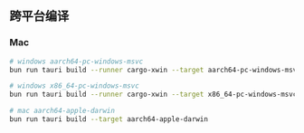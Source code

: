 ## 跨平台编译

### Mac

```sh
# windows aarch64-pc-windows-msvc
bun run tauri build --runner cargo-xwin --target aarch64-pc-windows-msvc
```

```sh
# windows x86_64-pc-windows-msvc
bun run tauri build --runner cargo-xwin --target x86_64-pc-windows-msvc
```

```sh
# mac aarch64-apple-darwin
bun run tauri build --target aarch64-apple-darwin
```
